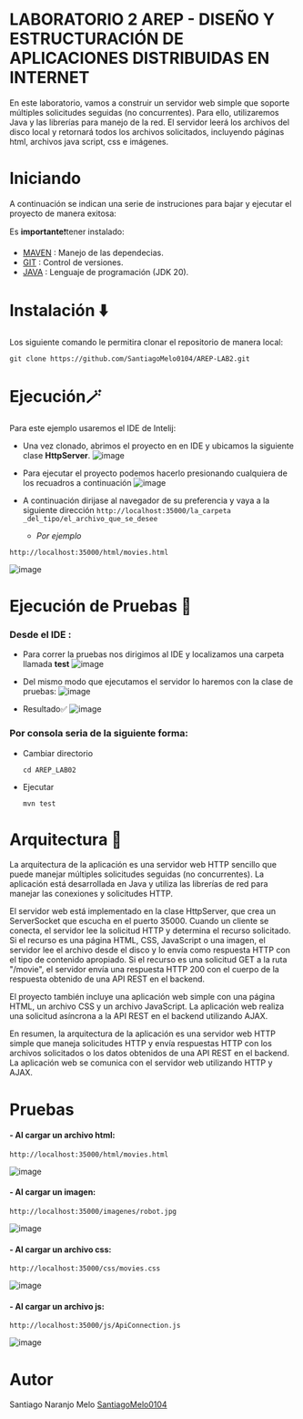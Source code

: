 # LABORATORIO 2 AREP -  DISEÑO Y ESTRUCTURACIÓN DE APLICACIONES DISTRIBUIDAS EN INTERNET


En este laboratorio, vamos a construir un servidor web simple que soporte múltiples solicitudes seguidas (no concurrentes). Para ello, utilizaremos Java y las librerías para manejo de la red. El servidor leerá los archivos del disco local y retornará todos los archivos solicitados, incluyendo páginas html, archivos java script, css e imágenes.

# Iniciando 
A continuación se indican una serie de instruciones para bajar y ejecutar el proyecto de manera exitosa:

Es **importante**❗tener instalado: 
- [MAVEN](https://maven.apache.org) : Manejo de las dependecias. 
- [GIT](https://git-scm.com) : Control de versiones.
- [JAVA](https://www.java.com/es/) : Lenguaje de programación (JDK 20). 

# Instalación ⬇️
Los siguiente comando le permitira clonar el repositorio de manera local:
~~~
git clone https://github.com/SantiagoMelo0104/AREP-LAB2.git
~~~

# Ejecución🪄 
Para este ejemplo usaremos el IDE de Intelij:

+ Una vez clonado, abrimos el proyecto en en IDE y ubicamos la siguiente clase **HttpServer**.
![image](https://github.com/SantiagoMelo0104/AREP-LAB2/assets/123812833/3e632801-e63c-4ee0-ba36-03b62878b806)

+ Para ejecutar el proyecto podemos hacerlo presionando cualquiera de los recuadros a continuación
![image](https://github.com/SantiagoMelo0104/AREP-LAB2/assets/123812833/8d452fb3-2d44-421b-b552-44a2479ce4b2)

+ A continuación dirijase al navegador de su preferencia y vaya a la siguiente dirección  ```http://localhost:35000/la_carpeta _del_tipo/el_archivo_que_se_desee  ```
  + *Por ejemplo*
  
``` 
http://localhost:35000/html/movies.html
```

![image](https://github.com/SantiagoMelo0104/AREP-LAB2/assets/123812833/0578ea2f-e306-4b27-b47a-48e92078c85f)


# Ejecución de Pruebas 🧪
### Desde el IDE : 
- Para correr la pruebas nos dirigimos al IDE y localizamos una carpeta llamada **test**
![image](https://github.com/SantiagoMelo0104/AREP-LAB2/assets/123812833/1a50b576-a8a3-496c-be49-e96cabd45dfa)

- Del mismo modo que ejecutamos el servidor lo haremos con la clase de pruebas:
![image](https://github.com/SantiagoMelo0104/AREP-LAB2/assets/123812833/c749b6cc-4846-4b8a-91a8-95989a09aaee)

- Resultado✅
![image](https://github.com/SantiagoMelo0104/AREP-LAB2/assets/123812833/28c02a27-b4ad-47fa-8f79-ff46559521de)


### Por consola seria de la siguiente forma:
- Cambiar directorio
  ```
  cd AREP_LAB02
  ```

- Ejecutar 
  ```
  mvn test
  ```
# Arquitectura 📄 
La arquitectura de la aplicación es una servidor web HTTP sencillo que puede manejar múltiples solicitudes seguidas (no concurrentes). La aplicación está desarrollada en Java y utiliza las librerías de red para manejar las conexiones y solicitudes HTTP.

El servidor web está implementado en la clase HttpServer, que crea un ServerSocket que escucha en el puerto 35000. Cuando un cliente se conecta, el servidor lee la solicitud HTTP y determina el recurso solicitado. Si el recurso es una página HTML, CSS, JavaScript o una imagen, el servidor lee el archivo desde el disco y lo envía como respuesta HTTP con el tipo de contenido apropiado. Si el recurso es una solicitud GET a la ruta "/movie", el servidor envía una respuesta HTTP 200 con el cuerpo de la respuesta obtenido de una API REST en el backend.

El proyecto también incluye una aplicación web simple con una página HTML, un archivo CSS y un archivo JavaScript. La aplicación web realiza una solicitud asíncrona a la API REST en el backend utilizando AJAX.

En resumen, la arquitectura de la aplicación es una servidor web HTTP simple que maneja solicitudes HTTP y envía respuestas HTTP con los archivos solicitados o los datos obtenidos de una API REST en el backend. La aplicación web se comunica con el servidor web utilizando HTTP y AJAX.

# Pruebas 
#### - Al cargar un archivo html:
  ```
http://localhost:35000/html/movies.html
  ```
![image](https://github.com/SantiagoMelo0104/AREP-LAB2/assets/123812833/0578ea2f-e306-4b27-b47a-48e92078c85f)

#### - Al cargar un imagen:
  ```
http://localhost:35000/imagenes/robot.jpg
  ```
![image](https://github.com/SantiagoMelo0104/AREP-LAB2/assets/123812833/247fca9f-bde2-41f3-b6d6-0dea90f16b5d)

#### - Al cargar un archivo css:
```
http://localhost:35000/css/movies.css
```
![image](https://github.com/SantiagoMelo0104/AREP-LAB2/assets/123812833/a97eeede-95a7-40ad-b4ff-3f2e43f0fd91)


#### - Al cargar un archivo js:
```
http://localhost:35000/js/ApiConnection.js
```
![image](https://github.com/SantiagoMelo0104/AREP-LAB2/assets/123812833/8a9aa940-e040-4206-83ff-46199e0d517e)


# Autor 
Santiago Naranjo Melo [SantiagoMelo0104](https://github.com/SantiagoMelo0104)
